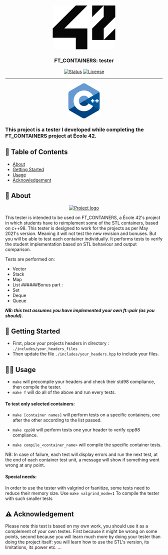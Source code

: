 <p align="center">
  <a href="https://profile.intra.42.fr/users/bvalette" rel="noopener">
 <img width=200px src="./assets/head.png" alt="Project logo"></a>
</p>


<h3 align="center">FT_CONTAINERS: tester</h3>

<div align="center">

[![Status](https://img.shields.io/badge/status-active-success.svg)]()
[![License](https://img.shields.io/badge/license-GPL-lightgrey)](/LICENSE)

</div>

---

<p align="center">
  <img width=100px src="./assets/cpp.png" alt="Project logo"></a>
  <h3>This project is a tester I developed while completing the FT_CONTAINERS project at École 42.</h3>
</p>

## 📝 Table of Contents

- [About](#about)
- [Getting Started](#getting_started)
- [Usage](#usage)
- [Acknowledgement](#acknowledgement)

## 🧐 About <a name = "about"></a>

<p align="center">
  <a href="" rel="noopener">
 <img width=800px src="./assets/preview.gif" alt="Project logo"></a>
</p>

This tester is intended to be used on FT_CONTAINERS, a École 42's project in which students have to reimplement some of the STL containers, based on c++98. This tester is designed to work for the projects as per May 2021's version. Meaning it will not test the new revision and bonuses. But you will be able to test each container individually.
It performs tests to verify the student implementation based on STL behaviour and output comparison.

Tests are performed on: 

- Vector
- Stack
- Map
- List
######Bonus part :
- Set
- Deque
- Queue

***NB: this test assumes you have implemented your own ft::pair (as you should).***

## 🏁 Getting Started <a name = "getting_started"></a>

- First, place your projects headers in directory : `./includes/your_headers_files`
- Then update the file `./includes/your_headers.hpp` to include your files.

## 👩‍💻 Usage <a name = "usage"></a>

- `make` will precompile your headers and check their std98 compliance, then compile the tester.
- `make f` will do all of the above and run every tests.
#### To test only selected containers: 
- `make [container names]` will perform tests on a specific containers, one after the other according to the list passed.
- `make cpp98` will perform tests one your header to verify cpp98 compliance.

- `make compile_<container_name>` will compile the specific container tests.

NB: In case of failure, each test will display errors and run the next test, at the end of each container test unit, a message will show if something went wrong at any point.

#### Special needs:
In order to use the tester with valgrind or fsanitize, some tests need to reduce their memory size. Use `make valgrind_mode=1` To compile the tester with such smaller tests

## ⚠️  Acknowledgement <a name = "acknowledgement"></a>

Please note this test is based on my own work, you should use it as a complement of your own testes. First because it might be wrong on some points, second because you will learn much more by doing your tester than doing the project itself: you will learn how to use the STL's version, its limitations, its power etc. ... 


